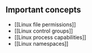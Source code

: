 ## Important concepts

- [[Linux file permissions]]
- [[Linux control groups]]
- [[Linux process capabilities]]
- [[Linux namespaces]]